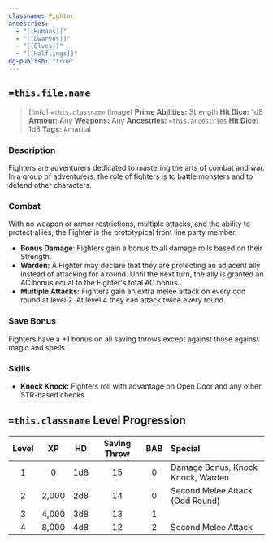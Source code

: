 ```yaml
---
classname: Fighter
ancestries:
  - "[[Humans]]"
  - "[[Dwarves]]"
  - "[[Elves]]"
  - "[[Halflings]]"
dg-publish: "true"
---
```


## `=this.file.name`

 >[!info] `=this.classname`  (image)
**Prime Abilities:** Strength
**Hit Dice:** 1d8
**Armour:** Any
**Weapons:** Any
**Ancestries:** `=this.ancestries`
**Hit Dice:** 1d8
**Tags:** #martial

    
### Description
Fighters are adventurers dedicated to mastering the arts of combat and war. In a group of adventurers, the role of fighters is to battle monsters and to defend other characters.


### Combat
With no weapon or armor restrictions, multiple attacks, and the ability to protect allies, the Fighter is the prototypical front line party member.

- **Bonus Damage**: Fighters gain a bonus to all damage rolls based on their Strength.
- **Warden:** A Fighter may declare that they are protecting an adjacent ally instead of attacking for a round. Until the next turn, the ally is granted an AC bonus equal to the Fighter's total AC bonus.
- **Multiple Attacks:** Fighters gain an extra melee attack on every odd round at level 2. At level 4 they can attack twice every round.
  

### Save Bonus
Fighters have a +1 bonus on all saving throws except against those against magic and spells.

### Skills

- **Knock Knock:** Fighters roll with advantage on Open Door and any other STR-based checks.


## `=this.classname` Level Progression


| **Level** | **XP** | **HD** | **Saving Throw** | **BAB** | **Special**                       | 
|:---------:|:------:|:------:|:----------------:|:-------:|:--------------------------------- |
|     1     |   0    |  1d8   |        15        |    0    | Damage Bonus, Knock Knock, Warden |
|     2     | 2,000  |  2d8   |        14        |    0    | Second Melee Attack (Odd Round)   |
|     3     | 4,000  |  3d8   |        13        |    1    |                                   |
|     4     | 8,000  |  4d8   |        12        |    2    | Second Melee Attack               |

